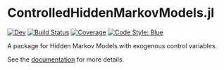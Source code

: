 # ControlledHiddenMarkovModels.jl

[![Dev](https://img.shields.io/badge/docs-dev-blue.svg)](https://gdalle.github.io/ControlledHiddenMarkovModels.jl/dev)
[![Build Status](https://github.com/gdalle/ControlledHiddenMarkovModels.jl/actions/workflows/CI.yml/badge.svg?branch=main)](https://github.com/gdalle/ControlledHiddenMarkovModels.jl/actions/workflows/CI.yml?query=branch%3Amain)
[![Coverage](https://codecov.io/gh/gdalle/ControlledHiddenMarkovModels.jl/branch/main/graph/badge.svg)](https://codecov.io/gh/gdalle/ControlledHiddenMarkovModels.jl)
[![Code Style: Blue](https://img.shields.io/badge/code%20style-blue-4495d1.svg)](https://github.com/invenia/BlueStyle)

A package for Hidden Markov Models with exogenous control variables.

See the [documentation](https://gdalle.github.io/ControlledHiddenMarkovModels.jl/dev) for more details.
